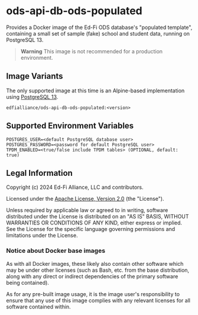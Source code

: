 # ods-api-db-ods-populated

Provides a Docker image of the Ed-Fi ODS database's "populated template",
containing a small set of sample (fake) school and student data, running on
PostgreSQL 13.

> **Warning** 
> This image is not recommended for a production environment.

## Image Variants

The only supported image at this time is an Alpine-based implementation using
[PostgreSQL 13](https://hub.docker.com/_/postgres).

`edfialliance/ods-api-db-ods-populated:<version>`

## Supported Environment Variables

```none
POSTGRES_USER=<default PostgreSQL database user>
POSTGRES_PASSWORD=<password for default PostgreSQL user>
TPDM_ENABLED=<true/false include TPDM tables> (OPTIONAL, default: true)
```

## Legal Information

Copyright (c) 2024 Ed-Fi Alliance, LLC and contributors.

Licensed under the [Apache License, Version
2.0]([LICENSE](https://www.apache.org/licenses/LICENSE-2.0.txt)) (the
"License").

Unless required by applicable law or agreed to in writing, software distributed
under the License is distributed on an "AS IS" BASIS, WITHOUT WARRANTIES OR
CONDITIONS OF ANY KIND, either express or implied. See the License for the
specific language governing permissions and limitations under the License.

### Notice about Docker base images

As with all Docker images, these likely also contain other software which may be
under other licenses (such as Bash, etc. from the base distribution, along with
any direct or indirect dependencies of the primary software being contained).

As for any pre-built image usage, it is the image user's responsibility to
ensure that any use of this image complies with any relevant licenses for all
software contained within.